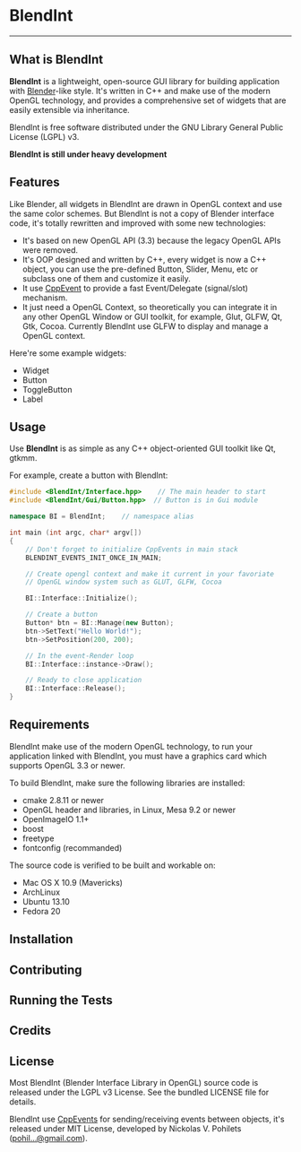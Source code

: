 # BlendInt

------

## What is BlendInt

**BlendInt** is a lightweight, open-source GUI library for building
application with [Blender](http://www.blender.org)-like style. It's
written in C++ and make use of the modern OpenGL technology, and
provides a comprehensive set of widgets that are easily extensible via
inheritance.

BlendInt is free software distributed under the GNU Library General
Public License (LGPL) v3.

**BlendInt is still under heavy development**

## Features

Like Blender, all widgets in BlendInt are drawn in OpenGL context and
use the same color schemes. But BlendInt is not a copy of Blender
interface code, it's totally rewritten and improved with some new
technologies:

- It's based on new OpenGL API (3.3) because the legacy OpenGL APIs
  were removed.
- It's OOP designed and written by C++, every widget is now a C++
  object, you can use the pre-defined Button, Slider, Menu, etc or
  subclass one of them and customize it easily.
- It use [CppEvent](http://code.google.com/p/cpp-events/) to provide a
  fast Event/Delegate (signal/slot) mechanism.
- It just need a OpenGL Context, so theoretically you can integrate it
  in any other OpenGL Window or GUI toolkit, for example, Glut, GLFW,
  Qt, Gtk, Cocoa. Currently BlendInt use GLFW to display and manage a
  OpenGL context.

Here're some example widgets:

* Widget
* Button
* ToggleButton
* Label

## Usage

Use **BlendInt** is as simple as any C++ object-oriented GUI toolkit
like Qt, gtkmm.

For example, create a button with BlendInt:

```cpp
#include <BlendInt/Interface.hpp>    // The main header to start
#include <BlendInt/Gui/Button.hpp>	// Button is in Gui module

namespace BI = BlendInt;	// namespace alias

int main (int argc, char* argv[])
{
    // Don't forget to initialize CppEvents in main stack
    BLENDINT_EVENTS_INIT_ONCE_IN_MAIN;

    // Create opengl context and make it current in your favoriate
    // OpenGL window system such as GLUT, GLFW, Cocoa

    BI::Interface::Initialize();

    // Create a button
    Button* btn = BI::Manage(new Button);
    btn->SetText("Hello World!");
    btn->SetPosition(200, 200); 

    // In the event-Render loop
    BI::Interface::instance->Draw();

    // Ready to close application
    BI::Interface::Release();
}
```

## Requirements

BlendInt make use of the modern OpenGL technology, to run your
application linked with BlendInt, you must have a graphics card which
supports OpenGL 3.3 or newer.

To build BlendInt, make sure the following libraries are installed:

* cmake 2.8.11 or newer
* OpenGL header and libraries, in Linux, Mesa 9.2 or newer
* OpenImageIO 1.1+
* boost
* freetype
* fontconfig (recommanded)

The source code is verified to be built and workable on:

* Mac OS X 10.9 (Mavericks)
* ArchLinux
* Ubuntu 13.10
* Fedora 20

## Installation

## Contributing

## Running the Tests

## Credits

## License

Most BlendInt (Blender Interface Library in OpenGL) source code is
released under the LGPL v3 License. See the bundled LICENSE file for
details.

BlendInt use [CppEvents](http://code.google.com/p/cpp-events/) for
sending/receiving events between objects, it's released under MIT
License, developed by Nickolas V. Pohilets (pohil...@gmail.com).
